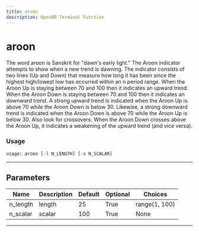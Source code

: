 ```yaml
---
title: aroon
description: OpenBB Terminal Function
---
```


# aroon

The word aroon is Sanskrit for "dawn's early light." The Aroon indicator attempts to show when a new trend is dawning. The indicator consists of two lines (Up and Down) that measure how long it has been since the highest high/lowest low has occurred within an n period range. When the Aroon Up is staying between 70 and 100 then it indicates an upward trend. When the Aroon Down is staying between 70 and 100 then it indicates an downward trend. A strong upward trend is indicated when the Aroon Up is above 70 while the Aroon Down is below 30. Likewise, a strong downward trend is indicated when the Aroon Down is above 70 while the Aroon Up is below 30. Also look for crossovers. When the Aroon Down crosses above the Aroon Up, it indicates a weakening of the upward trend (and vice versa).

### Usage

```python
usage: aroon [-l N_LENGTH] [-s N_SCALAR]
```

---

## Parameters

| Name | Description | Default | Optional | Choices |
| ---- | ----------- | ------- | -------- | ------- |
| n_length | length | 25 | True | range(1, 100) |
| n_scalar | scalar | 100 | True | None |
---

